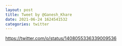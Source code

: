 ```yaml
--- 
layout: post 
title: Tweet by @Ganesh_Khare 
date: 2021-06-24 1624541532 
categories: twitter 
--- 
```

https://twitter.com/o/status/1408055336339009536